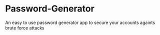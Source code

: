 # Password-Generator
An easy to use password generator app to secure your accounts againts brute force attacks

